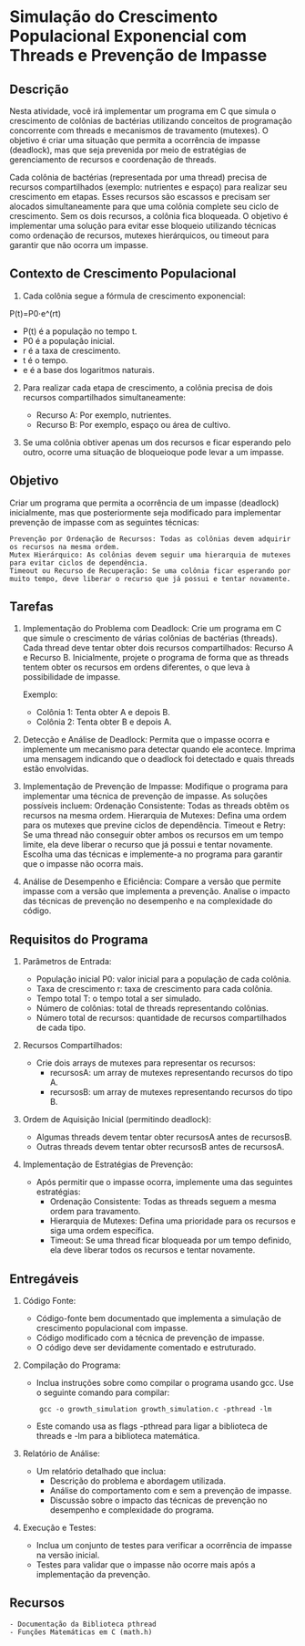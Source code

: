 # Simulação do Crescimento Populacional Exponencial com Threads e Prevenção de Impasse

## Descrição

Nesta atividade, você irá implementar um programa em C que simula o crescimento de colônias de bactérias utilizando conceitos de programação concorrente com threads e mecanismos de travamento (mutexes). O objetivo é criar uma situação que permita a ocorrência de impasse (deadlock), mas que seja prevenida por meio de estratégias de gerenciamento de recursos e coordenação de threads.

Cada colônia de bactérias (representada por uma thread) precisa de recursos compartilhados (exemplo: nutrientes e espaço) para realizar seu crescimento em etapas. Esses recursos são escassos e precisam ser alocados simultaneamente para que uma colônia complete seu ciclo de crescimento. Sem os dois recursos, a colônia fica bloqueada. O objetivo é implementar uma solução para evitar esse bloqueio utilizando técnicas como ordenação de recursos, mutexes hierárquicos, ou timeout para garantir que não ocorra um impasse.

## Contexto de Crescimento Populacional

1. Cada colônia segue a fórmula de crescimento exponencial:

P(t)=P0⋅e^(rt)

- P(t) é a população no tempo t.
- P0 é a população inicial.
- r é a taxa de crescimento.
- t é o tempo.
- e é a base dos logaritmos naturais.

2. Para realizar cada etapa de crescimento, a colônia precisa de dois recursos compartilhados simultaneamente:
    - Recurso A: Por exemplo, nutrientes.
    - Recurso B: Por exemplo, espaço ou área de cultivo.

3. Se uma colônia obtiver apenas um dos recursos e ficar esperando pelo outro, ocorre uma situação de bloqueioque pode levar a um impasse.

## Objetivo

Criar um programa que permita a ocorrência de um impasse (deadlock) inicialmente, mas que posteriormente seja modificado para implementar prevenção de impasse com as seguintes técnicas:

    Prevenção por Ordenação de Recursos: Todas as colônias devem adquirir os recursos na mesma ordem.
    Mutex Hierárquico: As colônias devem seguir uma hierarquia de mutexes para evitar ciclos de dependência.
    Timeout ou Recurso de Recuperação: Se uma colônia ficar esperando por muito tempo, deve liberar o recurso que já possui e tentar novamente.

## Tarefas

1. Implementação do Problema com Deadlock:
    Crie um programa em C que simule o crescimento de várias colônias de bactérias (threads).
    Cada thread deve tentar obter dois recursos compartilhados: Recurso A e Recurso B.
    Inicialmente, projete o programa de forma que as threads tentem obter os recursos em ordens diferentes, o que leva à possibilidade de impasse.

    Exemplo:
      - Colônia 1: Tenta obter A e depois B.
      - Colônia 2: Tenta obter B e depois A.

2. Detecção e Análise de Deadlock:
    Permita que o impasse ocorra e implemente um mecanismo para detectar quando ele acontece.
    Imprima uma mensagem indicando que o deadlock foi detectado e quais threads estão envolvidas.

3. Implementação de Prevenção de Impasse:
    Modifique o programa para implementar uma técnica de prevenção de impasse.
    As soluções possíveis incluem:
        Ordenação Consistente: Todas as threads obtêm os recursos na mesma ordem.
        Hierarquia de Mutexes: Defina uma ordem para os mutexes que previne ciclos de dependência.
        Timeout e Retry: Se uma thread não conseguir obter ambos os recursos em um tempo limite, ela deve liberar o recurso que já possui e tentar novamente.
    Escolha uma das técnicas e implemente-a no programa para garantir que o impasse não ocorra mais.

4. Análise de Desempenho e Eficiência:
    Compare a versão que permite impasse com a versão que implementa a prevenção.
    Analise o impacto das técnicas de prevenção no desempenho e na complexidade do código.

## Requisitos do Programa

1. Parâmetros de Entrada:
    - População inicial P0: valor inicial para a população de cada colônia.
    - Taxa de crescimento r: taxa de crescimento para cada colônia.
    - Tempo total T: o tempo total a ser simulado.
    - Número de colônias: total de threads representando colônias.
    - Número total de recursos: quantidade de recursos compartilhados de cada tipo.

2. Recursos Compartilhados:
    - Crie dois arrays de mutexes para representar os recursos:
        - recursosA: um array de mutexes representando recursos do tipo A.
        - recursosB: um array de mutexes representando recursos do tipo B.

3. Ordem de Aquisição Inicial (permitindo deadlock):
    - Algumas threads devem tentar obter recursosA antes de recursosB.
    - Outras threads devem tentar obter recursosB antes de recursosA.

4. Implementação de Estratégias de Prevenção:
    - Após permitir que o impasse ocorra, implemente uma das seguintes estratégias:
        - Ordenação Consistente: Todas as threads seguem a mesma ordem para travamento.
        - Hierarquia de Mutexes: Defina uma prioridade para os recursos e siga uma ordem específica.
        - Timeout: Se uma thread ficar bloqueada por um tempo definido, ela deve liberar todos os recursos e tentar novamente.

## Entregáveis

1. Código Fonte:
    - Código-fonte bem documentado que implementa a simulação de crescimento populacional com impasse.
    - Código modificado com a técnica de prevenção de impasse.
    - O código deve ser devidamente comentado e estruturado.

2. Compilação do Programa:

    - Inclua instruções sobre como compilar o programa usando gcc. Use o seguinte comando para compilar:

    ```make
        gcc -o growth_simulation growth_simulation.c -pthread -lm
    ```

    - Este comando usa as flags -pthread para ligar a biblioteca de threads e -lm para a biblioteca matemática.

3. Relatório de Análise:
    - Um relatório detalhado que inclua:
        - Descrição do problema e abordagem utilizada.
        - Análise do comportamento com e sem a prevenção de impasse.
        - Discussão sobre o impacto das técnicas de prevenção no desempenho e complexidade do programa.

4. Execução e Testes:
    - Inclua um conjunto de testes para verificar a ocorrência de impasse na versão inicial.
    - Testes para validar que o impasse não ocorre mais após a implementação da prevenção.

## Recursos

    - Documentação da Biblioteca pthread
    - Funções Matemáticas em C (math.h)